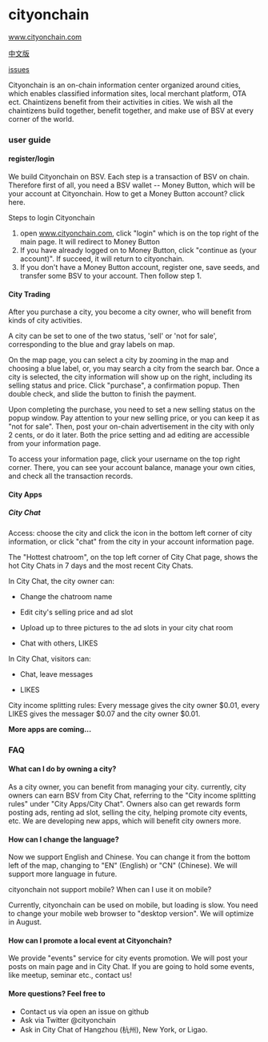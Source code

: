 # cityonchain
www.cityonchain.com

[中文版](https://github.com/Team357/cityonchain/blob/master/README.md)

[issues](https://github.com/Team357/cityonchain/issues)

Cityonchain is an on-chain information center organized around cities, which enables
classified information sites, local merchant platform, OTA ect. Chaintizens benefit from their activities in cities. We wish all the chaintizens build together, benefit together, and make use of BSV at every corner of the world.

### user guide

#### register/login

We build Cityonchain on BSV. Each step is a transaction of BSV on chain. Therefore first of all, you need a BSV wallet -- Money Button, which will be your account at Cityonchain. How to get a Money Button account? click here.

Steps to login Cityonchain

1. open www.cityonchain.com, click "login" which is on the top right of the main page. It will redirect to Money Button
2. If you have already logged on to Money Button,  click "continue as (your account)". If succeed, it will return to cityonchain.
3. If you don't have a Money Button account, register one, save seeds, and transfer some BSV to your account. Then follow step 1.

#### City Trading

After you purchase a city, you become a city owner, who will benefit from kinds of city activities.

A city can be set to one of the two status, 'sell' or 'not for sale', corresponding to the blue and gray labels on map.

On the map page, you can select a city by zooming in the map and choosing a blue label, or, you may search a city from the search bar. Once a city is selected, the city information will show up on the right, including its selling status and price. Click "purchase", a confirmation popup. Then double check, and slide the button to finish the payment.

Upon completing the purchase, you need to set a new selling status on the popup window. Pay attention to your new selling price, or you can keep it as "not for sale". Then, post your on-chain advertisement in the city with only 2 cents, or do it later. Both the price setting and ad editing are accessible from your information page.

To access your information page, click your username on the top right corner. There, you can see your account balance, manage your own cities, and check all the transaction records.

#### City Apps

##### City Chat

Access: choose the city and click the icon in the bottom left corner of city information, or click "chat" from  the city in your account information page.

The "Hottest chatroom", on the top left corner of City Chat page, shows the hot City Chats in 7 days and the most recent City Chats.

In City Chat, the city owner can:

* Change the chatroom name

* Edit city's selling price and ad slot

* Upload up to three pictures to the ad slots in your city chat room

* Chat with others, LIKES



In City Chat, visitors can:

* Chat, leave messages

* LIKES



City income splitting rules: Every message gives the city owner \$0.01, every LIKES gives the messager \$0.07 and the city owner \$0.01.



**More apps are coming...**

### FAQ

#### What can I do by owning a city?

As a city owner, you can benefit from managing your city. currently, city owners can earn BSV from City Chat, referring to the "City income splitting rules" under "City Apps/City Chat". Owners also can get rewards form posting ads, renting ad slot, selling the city, helping promote city events, etc. We are developing new apps, which will benefit city owners more.

#### How can I change the language?

Now we support English and Chinese. You can change it from the bottom left of the map, changing to "EN" (English) or "CN" (Chinese). We will support more language in future.

cityonchain not support mobile?  When can I use it on mobile?

Currently, cityonchain can be used on mobile, but loading is slow. You need to change your mobile web browser to "desktop version". We will optimize in August.

#### How can I promote a local event at Cityonchain?

We provide "events" service for city events promotion. We will post your posts on main page and in City Chat.  If you are going to hold some events, like meetup, seminar etc., contact us!



#### More questions? Feel free to

* Contact us via open an issue on github
* Ask via Twitter @cityonchain
* Ask in City Chat of Hangzhou (杭州), New York, or Ligao.
